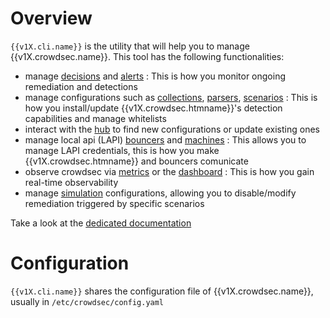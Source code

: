 # Overview

`{{v1X.cli.name}}` is the utility that will help you to manage {{v1X.crowdsec.name}}. This tool has the following functionalities:

<!--TBD: updater les liens ici-->
 - manage [decisions](/Crowdsec/v1/cscli/cscli_decisions/) and [alerts](/Crowdsec/v1/cscli/cscli_alerts/) : This is how you monitor ongoing remediation and detections
 - manage configurations such as [collections](/Crowdsec/v1/cscli/cscli_collections/), [parsers](/Crowdsec/v1/cscli/cscli_parsers/), [scenarios](/Crowdsec/v1/cscli/cscli_scenarios/) : This is how you install/update {{v1X.crowdsec.htmname}}'s detection capabilities and manage whitelists
 - interact with the [hub](/Crowdsec/v1/cscli/cscli_hub/) to find new configurations or update existing ones
 - manage local api (LAPI) [bouncers](/Crowdsec/v1/cscli/cscli_bouncers/) and [machines](/Crowdsec/v1/cscli/cscli_machines/) : This allows you to manage LAPI credentials, this is how you make {{v1X.crowdsec.htmname}} and bouncers comunicate
 - observe crowdsec via [metrics](/Crowdsec/v1/cscli/cscli_metrics/) or the [dashboard](/Crowdsec/v1/cscli/cscli_dashboard/) : This is how you gain real-time observability 
 - manage [simulation](/Crowdsec/v1/cscli/cscli_simulation/) configurations, allowing you to disable/modify remediation triggered by specific scenarios


Take a look at the [dedicated documentation](/Crowdsec/v1/cscli/)

# Configuration

`{{v1X.cli.name}}` shares the configuration file of {{v1X.crowdsec.name}}, usually in `/etc/crowdsec/config.yaml`

<!-- TBD: check path -->
